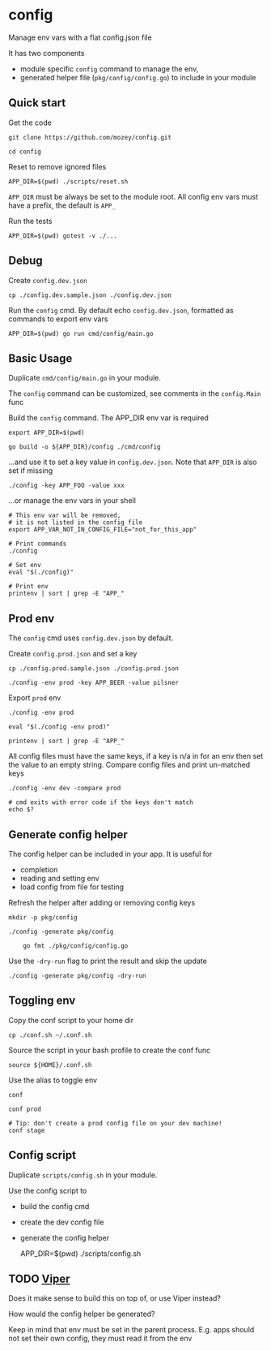 # config

Manage env vars with a flat config.json file

It has two components
- module specific `config` command to manage the env,
- generated helper file (`pkg/config/config.go`) to include in your module

## Quick start

Get the code 

    git clone https://github.com/mozey/config.git
    
    cd config
    
Reset to remove ignored files

    APP_DIR=$(pwd) ./scripts/reset.sh
    
`APP_DIR` must be always be set to the module root. 
All config env vars must have a prefix, the default is `APP_`

Run the tests

    APP_DIR=$(pwd) gotest -v ./...

    
## Debug    

Create `config.dev.json`
                        
    cp ./config.dev.sample.json ./config.dev.json
    
Run the `config` cmd.
By default echo `config.dev.json`,
formatted as commands to export env vars

    APP_DIR=$(pwd) go run cmd/config/main.go
    
    
## Basic Usage

Duplicate `cmd/config/main.go` in your module.

The `config` command can be customized,
see comments in the `config.Main` func

Build the `config` command.
The APP_DIR env var is required

    export APP_DIR=$(pwd) 
    
    go build -o ${APP_DIR}/config ./cmd/config 

...and use it to set a key value in `config.dev.json`.
Note that `APP_DIR` is also set if missing

    ./config -key APP_FOO -value xxx

...or manage the env vars in your shell

    # This env var will be removed,
    # it is not listed in the config file 
    export APP_VAR_NOT_IN_CONFIG_FILE="not_for_this_app" 
    
    # Print commands
    ./config

    # Set env    
    eval "$(./config)"
    
    # Print env
    printenv | sort | grep -E "APP_"
 
    
## Prod env

The `config` cmd uses `config.dev.json` by default.

Create `config.prod.json` and set a key

    cp ./config.prod.sample.json ./config.prod.json
    
    ./config -env prod -key APP_BEER -value pilsner
    
Export `prod` env

    ./config -env prod
    
    eval "$(./config -env prod)"
    
    printenv | sort | grep -E "APP_"
    
All config files must have the same keys,
if a key is n/a in for an env then set the value to an empty string.
Compare config files and print un-matched keys

    ./config -env dev -compare prod
    
    # cmd exits with error code if the keys don't match
    echo $?


## Generate config helper

The config helper can be included in your app. It is useful for 
- completion
- reading and setting env
- load config from file for testing

Refresh the helper after adding or removing config keys

    mkdir -p pkg/config
    
    ./config -generate pkg/config
    
        go fmt ./pkg/config/config.go

Use the `-dry-run` flag to print the result and skip the update

    ./config -generate pkg/config -dry-run


## Toggling env

Copy the conf script to your home dir

    cp ./conf.sh ~/.conf.sh

Source the script in your bash profile to create the conf func

    source ${HOME}/.conf.sh
    
Use the alias to toggle env

    conf 
    
    conf prod
    
    # Tip: don't create a prod config file on your dev machine! 
    conf stage
    
## Config script

Duplicate `scripts/config.sh` in your module.

Use the config script to
- build the config cmd
- create the dev config file
- generate the config helper
    

    APP_DIR=$(pwd) ./scripts/config.sh
    

## TODO [Viper](https://github.com/spf13/viper) 

Does it make sense to build this on top of, or use Viper instead?

How would the config helper be generated?

Keep in mind that env must be set in the parent process.
E.g. apps should not set their own config, they must read it from the env 



